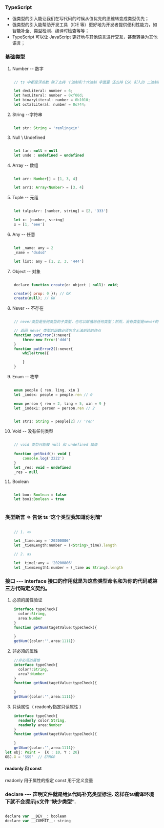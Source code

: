 ### TypeScript
* 强类型的引入能让我们在写代码的时候从值优先的思维转变成类型优先；
* 强类型的引入能帮助开发工具（IDE 等）更好地为开发者提供便利性能力，如智能补全、类型检测、编译时检查等等；
* TypeScript 可以让 JavaScript 更好地与其他语言进行交互，甚至转换为其他语言；

### 基础类型
1. Number -- 数字

```javascript

    // ts 中都是浮点数 除了支持 十进制和十六进制 字面量 还支持 ES6 引入的 二进制和八进制 字面量

    let decLiteral: number = 6;
    let hexLiteral: number = 0xf00d;
    let binaryLiteral: number = 0b1010;
    let octalLiteral: number = 0o744;

```

2. String  --字符串

```javascript

    let str: String = 'renlingxin'

```

3. Null \ Undefined

```javascript

    let tar: null = null
    let unde : undefined = undefined

```

4. Array -- 数组

```javascript

    let arr: Number[] = [1, 3, 4]

    let arr1: Array<Number> = [3, 4]

```

5. Tuple -- 元组

```javascript

    let tulpeArr: [number, string] = [2, '333']

    let x: [number, string]
    x = [1, 'eee']

```
6. Any -- 任意

```javascript

    let _name: any = 2
    _name = 'dsdsd'

    let list: any = [1, 2, 3, '444']

```

7. Object -- 对象

```javascript

    declare function create(o: object | null): void;

    create({ prop: 0 }); // OK
    create(null); // OK

```

8. Never -- 不存在

```javascript

    // never类型是任何类型的子类型，也可以赋值给任何类型；然而，没有类型是never的子类型或可以赋值给never类型（除了never本身之外）。 即使 any也不可以赋值给never。

    // 返回 never 类型的函数必须包含无法到达的终点
    function putError():never{
        throw new Error('ddd')
    }
    function putError2():never{
        while(true){

        }
    }

```

9. Enum -- 枚举

```javascript

    enum people { ren, ling, xin }
    let _index: people = people.ren // 0

    enum person { ren = 2, ling = 5, xin = 9 }
    let _index1: person = person.ren // 2


    let str1: String = people[2] // 'ren'

```

10. Void -- 没有任何类型

```javascript

    // void 类型只能被 null 和 undefined 赋值
    
    function getVoid(): void {
        console.log('2222')
    }
    let _res: void = undefined
    _res = null


```
11. Boolean

```javascript

    let boo: Boolean = false
    let boo1:Boolean = true
    
```
### 类型断言  => 告诉 ts ‘这个类型我知道你别管’

```javascript

    // 1. <>

    let _time:any = '20200806'
    let _tiemLength:number = (<String>_time).length

    // 2. as

    let _time1:any = '20200806'
    let _tiemLength1:number = (_time as String).length

```


### 接口 --- interface  接口的作用就是为这些类型命名和为你的代码或第三方代码定义契约。

1. 必须的属性验证

```typescript
    interface typeCheck{
      color:String,
      area:Number
    }
    function getNum(tagetValue:typeCheck){
    
    }
    getNum({color:'',area:1111})
```

2. 非必须的属性

```typescript
    //非必须的属性
    interface typeCheck{
      color?:String,
      area?:Number
    }
    function getNum(tagetValue:typeCheck){
    
    }
    getNum({color:'',area:1111})
```

3. 只读属性（ readonly指定只读属性 ）

```typescript
    interface typeCheck{
      readonly color:String,
      readonly area:Number
    }
    function getNum(tagetValue:typeCheck){
    
    }
    getNum({color:'',area:1111})
let obj: Point =  {X : 10, Y : 20}
OBJ.X = 'SSS'  // ERROR
```
####  readonly 和 const

readonly  用于属性的指定   const 用于定义变量

###  declare --- 声明文件就是给js代码补充类型标注. 这样在ts编译环境下就不会提示js文件"缺少类型".

```javascript

declare var __DEV__: boolean
declare var __COMMIT__: string

```